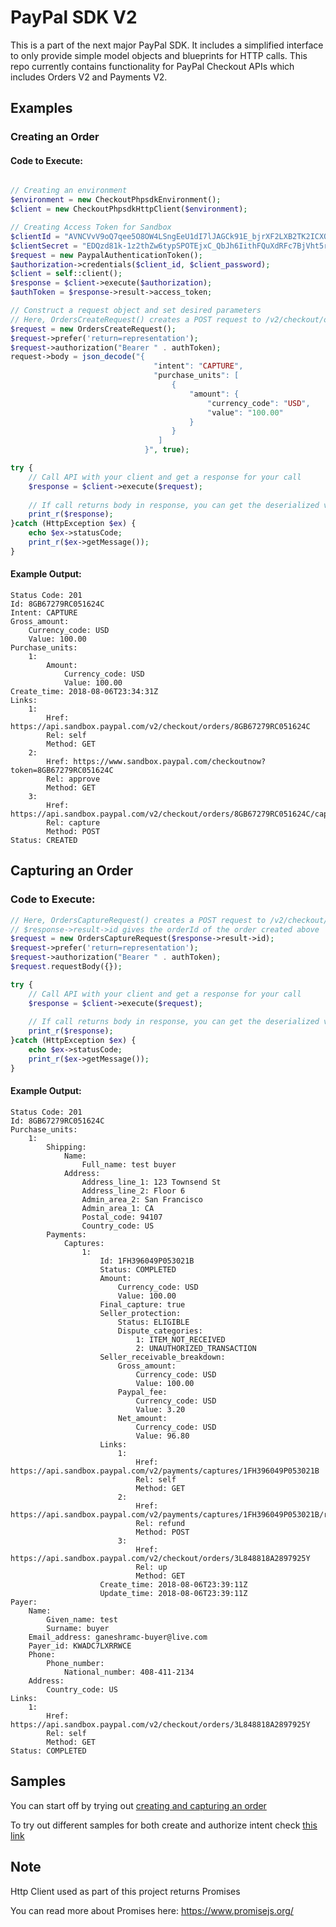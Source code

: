 # PayPal SDK V2

This is a part of the next major PayPal SDK. It includes a simplified interface to only provide simple model objects and blueprints for HTTP calls. This repo currently contains functionality for PayPal Checkout APIs which includes Orders V2 and Payments V2.

## Examples
### Creating an Order
#### Code to Execute:
```php

// Creating an environment
$environment = new CheckoutPhpsdkEnvironment();
$client = new CheckoutPhpsdkHttpClient($environment);

// Creating Access Token for Sandbox
$clientId = "AVNCVvV9oQ7qee5O8OW4LSngEeU1dI7lJAGCk91E_bjrXF2LXB2TK2ICXQuGtpcYSqs4mz1BMNQWuso1";
$clientSecret = "EDQzd81k-1z2thZw6typSPOTEjxC_QbJh6IithFQuXdRFc7BjVht5rQapPiTaFt5RC-HCa1ir6mi-H5l";
$request = new PaypalAuthenticationToken();
$authorization->credentials($client_id, $client_password);
$client = self::client();
$response = $client->execute($authorization);
$authToken = $response->result->access_token;

// Construct a request object and set desired parameters
// Here, OrdersCreateRequest() creates a POST request to /v2/checkout/orders
$request = new OrdersCreateRequest();
$request->prefer('return=representation');
$request->authorization("Bearer " . authToken);
request->body = json_decode("{
                                "intent": "CAPTURE",
                                "purchase_units": [
                                    {
                                        "amount": {
                                            "currency_code": "USD",
                                            "value": "100.00"
                                        }
                                    }
                                 ]
                              }", true);

try {
    // Call API with your client and get a response for your call
    $response = $client->execute($request);
    
    // If call returns body in response, you can get the deserialized version from the result attribute of the response
    print_r($response);
}catch (HttpException $ex) {
    echo $ex->statusCode;
    print_r($ex->getMessage());
}
```
#### Example Output:
```
Status Code: 201
Id: 8GB67279RC051624C
Intent: CAPTURE
Gross_amount:
	Currency_code: USD
	Value: 100.00
Purchase_units:
	1:
		Amount:
			Currency_code: USD
			Value: 100.00
Create_time: 2018-08-06T23:34:31Z
Links:
	1:
		Href: https://api.sandbox.paypal.com/v2/checkout/orders/8GB67279RC051624C
		Rel: self
		Method: GET
	2:
		Href: https://www.sandbox.paypal.com/checkoutnow?token=8GB67279RC051624C
		Rel: approve
		Method: GET
	3:
		Href: https://api.sandbox.paypal.com/v2/checkout/orders/8GB67279RC051624C/capture
		Rel: capture
		Method: POST
Status: CREATED
```

## Capturing an Order

### Code to Execute:
```php
// Here, OrdersCaptureRequest() creates a POST request to /v2/checkout/orders
// $response->result->id gives the orderId of the order created above
$request = new OrdersCaptureRequest($response->result->id);
$request->prefer('return=representation');
$request->authorization("Bearer " . authToken);
$request.requestBody({});

try {
    // Call API with your client and get a response for your call
    $response = $client->execute($request);
    
    // If call returns body in response, you can get the deserialized version from the result attribute of the response
    print_r($response);
}catch (HttpException $ex) {
    echo $ex->statusCode;
    print_r($ex->getMessage());
}
```

#### Example Output:
```
Status Code: 201
Id: 8GB67279RC051624C
Purchase_units:
	1:
		Shipping:
			Name:
				Full_name: test buyer
			Address:
				Address_line_1: 123 Townsend St
				Address_line_2: Floor 6
				Admin_area_2: San Francisco
				Admin_area_1: CA
				Postal_code: 94107
				Country_code: US
		Payments:
			Captures:
				1:
					Id: 1FH396049P053021B
					Status: COMPLETED
					Amount:
						Currency_code: USD
						Value: 100.00
					Final_capture: true
					Seller_protection:
						Status: ELIGIBLE
						Dispute_categories:
							1: ITEM_NOT_RECEIVED
							2: UNAUTHORIZED_TRANSACTION
					Seller_receivable_breakdown:
						Gross_amount:
							Currency_code: USD
							Value: 100.00
						Paypal_fee:
							Currency_code: USD
							Value: 3.20
						Net_amount:
							Currency_code: USD
							Value: 96.80
					Links:
						1:
							Href: https://api.sandbox.paypal.com/v2/payments/captures/1FH396049P053021B
							Rel: self
							Method: GET
						2:
							Href: https://api.sandbox.paypal.com/v2/payments/captures/1FH396049P053021B/refund
							Rel: refund
							Method: POST
						3:
							Href: https://api.sandbox.paypal.com/v2/checkout/orders/3L848818A2897925Y
							Rel: up
							Method: GET
					Create_time: 2018-08-06T23:39:11Z
					Update_time: 2018-08-06T23:39:11Z
Payer:
	Name:
		Given_name: test
		Surname: buyer
	Email_address: ganeshramc-buyer@live.com
	Payer_id: KWADC7LXRRWCE
	Phone:
		Phone_number:
			National_number: 408-411-2134
	Address:
		Country_code: US
Links:
	1:
		Href: https://api.sandbox.paypal.com/v2/checkout/orders/3L848818A2897925Y
		Rel: self
		Method: GET
Status: COMPLETED
```

## Samples

You can start off by trying out [creating and capturing an order](/samples/CaptureIntentExamples/runAll.js)

To try out different samples for both create and authorize intent check [this link](/samples)

## Note

Http Client used as part of this project returns Promises

You can read more about Promises here: https://www.promisejs.org/


